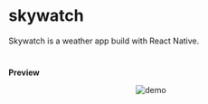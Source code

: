 # skywatch

Skywatch is a weather app build with React Native.

#
<b>Preview</b><br/>

<div style="text-align: center;">
    <img src="https://github.com/thiagows2/skywatch/assets/78540913/9d231581-68a1-4a5a-8b2d-7857fa8e7e48" alt="demo">
</div>
